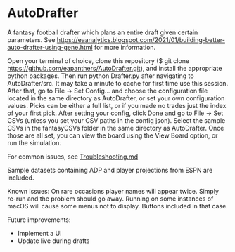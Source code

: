 # AutoDrafter

A fantasy football drafter which plans an entire draft given certain parameters. See https://eaanalytics.blogspot.com/2021/01/building-better-auto-drafter-using-gene.html for more information.

Open your terminal of choice, clone this repository ($ git clone https://github.com/eapanthers/AutoDrafter.git), and install the appropriate python packages. Then run python Drafter.py after navigating to AutoDrafter/src. It may take a minute to cache for first time use this session. After that, go to File -> Set Config... and choose the configuration file located in the same directory as AutoDrafter, or set your own configuration values. Picks can be either a full list, or if you made no trades just the index of your first pick.
After setting your config, click Done and go to File -> Set CSVs (unless you set your CSV paths in the config json). Select the sample CSVs in the fantasyCSVs folder in the same directory as AutoDrafter. Once those are all set, you can view the board using the View Board option, or run the simulation.

For common issues, see [Troubleshooting.md](https://github.com/eapanthers/AutoDrafter/blob/main/Troubleshooting.md)
 
 Sample datasets containing ADP and player projections from ESPN are included.
 
 Known issues:
 On rare occasions player names will appear twice. Simply re-run and the problem should go away.
 Running on some instances of macOS will cause some menus not to display. Buttons included in that case.
 
 Future improvements:
   - Implement a UI
   - Update live during drafts
